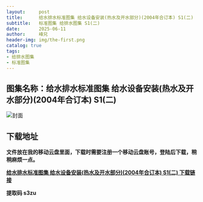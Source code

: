 ```yaml
---
layout:     post
title:      给水排水标准图集 给水设备安装(热水及开水部分)(2004年合订本) S1(二)
subtitle:   标准图集 给排水图集 S1(二)
date:       2025-06-11
author:     峰兄
header-img: img/the-first.png
catalog: true
tags:
- 给排水图集
- 标准图集
---
```

## 图集名称：给水排水标准图集 给水设备安装(热水及开水部分)(2004年合订本) S1(二)
![封面](https://pic1.imgdb.cn/item/6892ad2458cb8da5c8085490.png)


## 下载地址 ##
**文件放在我的移动云盘里面，下载时需要注册一个移动云盘账号，登陆后下载，稍稍麻烦一点。**  
  
[**给水排水标准图集 给水设备安装(热水及开水部分)(2004年合订本) S1(二) 下载链接**](https://caiyun.139.com/w/i/2oRhbY1pK6Hwh)


**提取码 s3zu**

